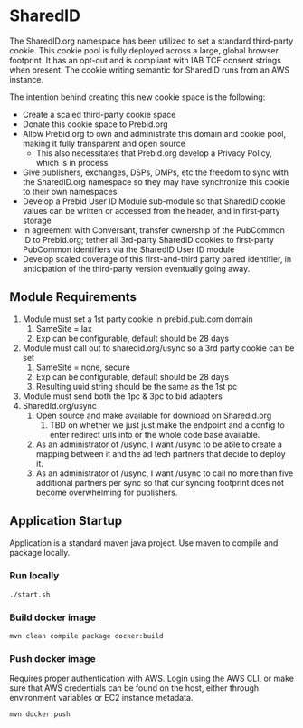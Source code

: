 # SharedID

The SharedID.org namespace has been utilized to set a standard third-party cookie.  This cookie pool is fully deployed across a large, global browser footprint.  It has an opt-out and is compliant with IAB TCF consent strings when present.  The cookie writing semantic for SharedID runs from an AWS instance.

The intention behind creating this new cookie space is the following:

* Create a scaled third-party cookie space
* Donate this cookie space to Prebid.org
* Allow Prebid.org to own and administrate this domain and cookie pool, making it fully transparent and open source
  * This also necessitates that Prebid.org develop a Privacy Policy, which is in process
* Give publishers, exchanges, DSPs, DMPs, etc the freedom to sync with the SharedID.org namespace so they may have synchronize this cookie to their own namespaces
* Develop a Prebid User ID Module sub-module so that SharedID cookie values can be written or accessed from the header, and in first-party storage
* In agreement with Conversant, transfer ownership of the PubCommon ID to Prebid.org; tether all 3rd-party SharedID cookies to first-party PubCommon identifiers via the SharedID User ID module
* Develop scaled coverage of this first-and-third party paired identifier, in anticipation of the third-party version eventually going away.

## Module Requirements

1. Module must set a 1st party cookie in prebid.pub.com domain
   1. SameSite = lax
   1. Exp can be configurable, default should be 28 days
1. Module must call out to sharedid.org/usync so a 3rd party cookie can be set
   1. SameSite = none, secure
   1. Exp can be configurable, default should be 28 days
   1. Resulting uuid string should be the same as the 1st pc
1. Module must send both the 1pc & 3pc to bid adapters
1. SharedId.org/usync
   1. Open source and make available for download on Sharedid.org
      1. TBD on whether we just just make the endpoint and a config to enter redirect urls into or the whole code base available.
   1. As an administrator of /usync, I want /usync to be able to create a mapping between it and the ad tech partners that decide to deploy it.
   1. As an administrator of /usync, I want /usync to call no more than five additional partners per sync so that our syncing footprint does not become overwhelming for publishers.   

## Application Startup

Application is a standard maven java project. Use maven to compile and package locally.

### Run locally

```
./start.sh
```

### Build docker image
```
mvn clean compile package docker:build
```

### Push docker image
Requires proper authentication with AWS. Login using the AWS CLI, or make sure that AWS credentials can be found on the
host, either through environment variables or EC2 instance metadata.
```
mvn docker:push
```